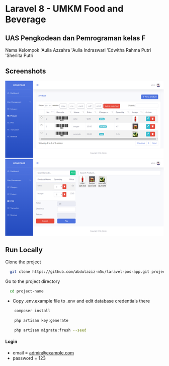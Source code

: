 # Laravel 8 - UMKM Food and Beverage

## UAS Pengkodean dan Pemrograman kelas F
Nama Kelompok
'Aulia Azzahra
'Aulia Indraswari 
'Edwitha Rahma Putri
'Sherlita Putri

## Screenshots

![preview img](/preview.png)
![preview img](/preview2.png)

## Run Locally

Clone the project

```bash
  git clone https://github.com/abdulaziz-m5u/laravel-pos-app.git project-name
```

Go to the project directory

```bash
  cd project-name
```

-   Copy .env.example file to .env and edit database credentials there

```bash
    composer install
```

```bash
    php artisan key:generate
```

```bash
    php artisan migrate:fresh --seed
```

#### Login

-   email = admin@example.com
-   password = 123
